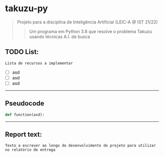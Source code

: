 # takuzu-py

> Projeto para a disciplina de Inteligência Artificial (LEIC-A @ IST 21/22)
>
> > Um programa em Python 3.8 que resolve o problema Takuzu usando técnicas A.I. de busca

## TODO List:

    Lista de recursos a implementar

- [ ] asd
- [ ] asd
- [ ] asd

---

## Pseudocode

```python
def function(asd):
```

---

## Report text:

    Texto a escrever ao longo do desenvolvimento do projeto para utilizar no relatório de entrega
